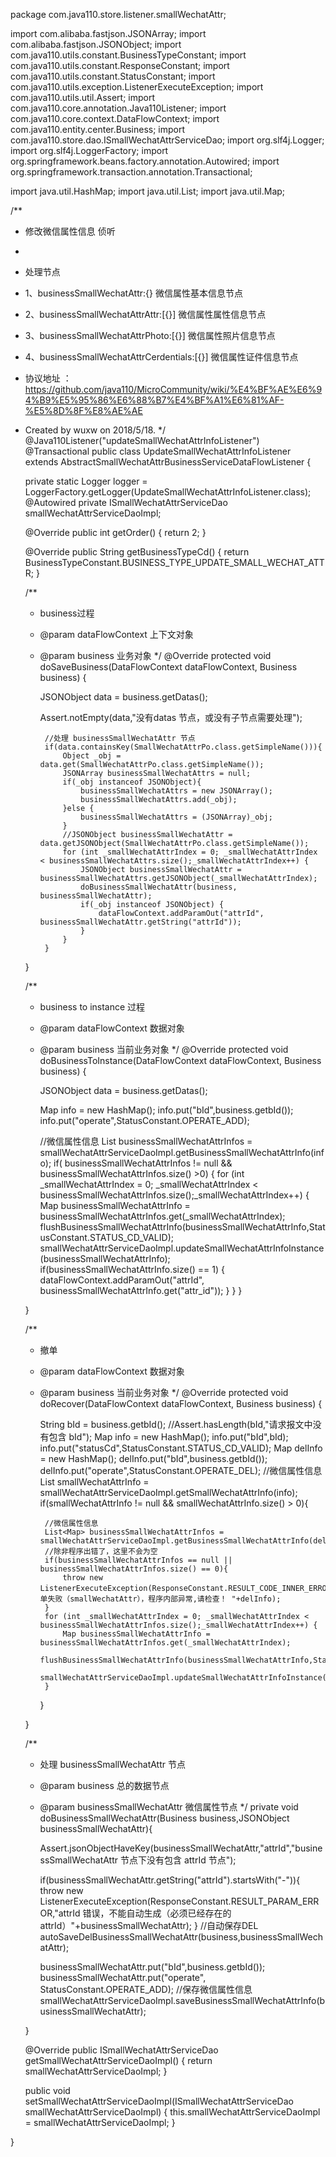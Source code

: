 package com.java110.store.listener.smallWechatAttr;

import com.alibaba.fastjson.JSONArray;
import com.alibaba.fastjson.JSONObject;
import com.java110.utils.constant.BusinessTypeConstant;
import com.java110.utils.constant.ResponseConstant;
import com.java110.utils.constant.StatusConstant;
import com.java110.utils.exception.ListenerExecuteException;
import com.java110.utils.util.Assert;
import com.java110.core.annotation.Java110Listener;
import com.java110.core.context.DataFlowContext;
import com.java110.entity.center.Business;
import com.java110.store.dao.ISmallWechatAttrServiceDao;
import org.slf4j.Logger;
import org.slf4j.LoggerFactory;
import org.springframework.beans.factory.annotation.Autowired;
import org.springframework.transaction.annotation.Transactional;

import java.util.HashMap;
import java.util.List;
import java.util.Map;

/**
 * 修改微信属性信息 侦听
 *
 * 处理节点
 * 1、businessSmallWechatAttr:{} 微信属性基本信息节点
 * 2、businessSmallWechatAttrAttr:[{}] 微信属性属性信息节点
 * 3、businessSmallWechatAttrPhoto:[{}] 微信属性照片信息节点
 * 4、businessSmallWechatAttrCerdentials:[{}] 微信属性证件信息节点
 * 协议地址 ：https://github.com/java110/MicroCommunity/wiki/%E4%BF%AE%E6%94%B9%E5%95%86%E6%88%B7%E4%BF%A1%E6%81%AF-%E5%8D%8F%E8%AE%AE
 * Created by wuxw on 2018/5/18.
 */
@Java110Listener("updateSmallWechatAttrInfoListener")
@Transactional
public class UpdateSmallWechatAttrInfoListener extends AbstractSmallWechatAttrBusinessServiceDataFlowListener {

    private static Logger logger = LoggerFactory.getLogger(UpdateSmallWechatAttrInfoListener.class);
    @Autowired
    private ISmallWechatAttrServiceDao smallWechatAttrServiceDaoImpl;

    @Override
    public int getOrder() {
        return 2;
    }

    @Override
    public String getBusinessTypeCd() {
        return BusinessTypeConstant.BUSINESS_TYPE_UPDATE_SMALL_WECHAT_ATTR;
    }

    /**
     * business过程
     * @param dataFlowContext 上下文对象
     * @param business 业务对象
     */
    @Override
    protected void doSaveBusiness(DataFlowContext dataFlowContext, Business business) {

        JSONObject data = business.getDatas();

        Assert.notEmpty(data,"没有datas 节点，或没有子节点需要处理");


            //处理 businessSmallWechatAttr 节点
            if(data.containsKey(SmallWechatAttrPo.class.getSimpleName())){
                Object _obj = data.get(SmallWechatAttrPo.class.getSimpleName());
                JSONArray businessSmallWechatAttrs = null;
                if(_obj instanceof JSONObject){
                    businessSmallWechatAttrs = new JSONArray();
                    businessSmallWechatAttrs.add(_obj);
                }else {
                    businessSmallWechatAttrs = (JSONArray)_obj;
                }
                //JSONObject businessSmallWechatAttr = data.getJSONObject(SmallWechatAttrPo.class.getSimpleName());
                for (int _smallWechatAttrIndex = 0; _smallWechatAttrIndex < businessSmallWechatAttrs.size();_smallWechatAttrIndex++) {
                    JSONObject businessSmallWechatAttr = businessSmallWechatAttrs.getJSONObject(_smallWechatAttrIndex);
                    doBusinessSmallWechatAttr(business, businessSmallWechatAttr);
                    if(_obj instanceof JSONObject) {
                        dataFlowContext.addParamOut("attrId", businessSmallWechatAttr.getString("attrId"));
                    }
                }
            }
    }


    /**
     * business to instance 过程
     * @param dataFlowContext 数据对象
     * @param business 当前业务对象
     */
    @Override
    protected void doBusinessToInstance(DataFlowContext dataFlowContext, Business business) {

        JSONObject data = business.getDatas();

        Map info = new HashMap();
        info.put("bId",business.getbId());
        info.put("operate",StatusConstant.OPERATE_ADD);

        //微信属性信息
        List<Map> businessSmallWechatAttrInfos = smallWechatAttrServiceDaoImpl.getBusinessSmallWechatAttrInfo(info);
        if( businessSmallWechatAttrInfos != null && businessSmallWechatAttrInfos.size() >0) {
            for (int _smallWechatAttrIndex = 0; _smallWechatAttrIndex < businessSmallWechatAttrInfos.size();_smallWechatAttrIndex++) {
                Map businessSmallWechatAttrInfo = businessSmallWechatAttrInfos.get(_smallWechatAttrIndex);
                flushBusinessSmallWechatAttrInfo(businessSmallWechatAttrInfo,StatusConstant.STATUS_CD_VALID);
                smallWechatAttrServiceDaoImpl.updateSmallWechatAttrInfoInstance(businessSmallWechatAttrInfo);
                if(businessSmallWechatAttrInfo.size() == 1) {
                    dataFlowContext.addParamOut("attrId", businessSmallWechatAttrInfo.get("attr_id"));
                }
            }
        }

    }

    /**
     * 撤单
     * @param dataFlowContext 数据对象
     * @param business 当前业务对象
     */
    @Override
    protected void doRecover(DataFlowContext dataFlowContext, Business business) {

        String bId = business.getbId();
        //Assert.hasLength(bId,"请求报文中没有包含 bId");
        Map info = new HashMap();
        info.put("bId",bId);
        info.put("statusCd",StatusConstant.STATUS_CD_VALID);
        Map delInfo = new HashMap();
        delInfo.put("bId",business.getbId());
        delInfo.put("operate",StatusConstant.OPERATE_DEL);
        //微信属性信息
        List<Map> smallWechatAttrInfo = smallWechatAttrServiceDaoImpl.getSmallWechatAttrInfo(info);
        if(smallWechatAttrInfo != null && smallWechatAttrInfo.size() > 0){

            //微信属性信息
            List<Map> businessSmallWechatAttrInfos = smallWechatAttrServiceDaoImpl.getBusinessSmallWechatAttrInfo(delInfo);
            //除非程序出错了，这里不会为空
            if(businessSmallWechatAttrInfos == null || businessSmallWechatAttrInfos.size() == 0){
                throw new ListenerExecuteException(ResponseConstant.RESULT_CODE_INNER_ERROR,"撤单失败（smallWechatAttr），程序内部异常,请检查！ "+delInfo);
            }
            for (int _smallWechatAttrIndex = 0; _smallWechatAttrIndex < businessSmallWechatAttrInfos.size();_smallWechatAttrIndex++) {
                Map businessSmallWechatAttrInfo = businessSmallWechatAttrInfos.get(_smallWechatAttrIndex);
                flushBusinessSmallWechatAttrInfo(businessSmallWechatAttrInfo,StatusConstant.STATUS_CD_VALID);
                smallWechatAttrServiceDaoImpl.updateSmallWechatAttrInfoInstance(businessSmallWechatAttrInfo);
            }
        }

    }



    /**
     * 处理 businessSmallWechatAttr 节点
     * @param business 总的数据节点
     * @param businessSmallWechatAttr 微信属性节点
     */
    private void doBusinessSmallWechatAttr(Business business,JSONObject businessSmallWechatAttr){

        Assert.jsonObjectHaveKey(businessSmallWechatAttr,"attrId","businessSmallWechatAttr 节点下没有包含 attrId 节点");

        if(businessSmallWechatAttr.getString("attrId").startsWith("-")){
            throw new ListenerExecuteException(ResponseConstant.RESULT_PARAM_ERROR,"attrId 错误，不能自动生成（必须已经存在的attrId）"+businessSmallWechatAttr);
        }
        //自动保存DEL
        autoSaveDelBusinessSmallWechatAttr(business,businessSmallWechatAttr);

        businessSmallWechatAttr.put("bId",business.getbId());
        businessSmallWechatAttr.put("operate", StatusConstant.OPERATE_ADD);
        //保存微信属性信息
        smallWechatAttrServiceDaoImpl.saveBusinessSmallWechatAttrInfo(businessSmallWechatAttr);

    }



    @Override
    public ISmallWechatAttrServiceDao getSmallWechatAttrServiceDaoImpl() {
        return smallWechatAttrServiceDaoImpl;
    }

    public void setSmallWechatAttrServiceDaoImpl(ISmallWechatAttrServiceDao smallWechatAttrServiceDaoImpl) {
        this.smallWechatAttrServiceDaoImpl = smallWechatAttrServiceDaoImpl;
    }



}
